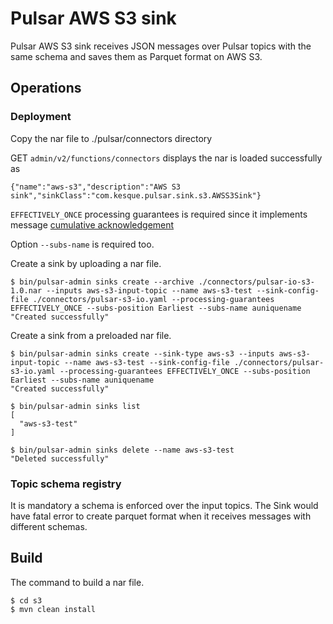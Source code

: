 # Pulsar AWS S3 sink

Pulsar AWS S3 sink receives JSON messages over Pulsar topics with the same schema and saves them as Parquet format on AWS S3.

## Operations
### Deployment
Copy the nar file to ./pulsar/connectors directory

GET `admin/v2/functions/connectors` displays the nar is loaded successfully as
```
{"name":"aws-s3","description":"AWS S3 sink","sinkClass":"com.kesque.pulsar.sink.s3.AWSS3Sink"}
```

`EFFECTIVELY_ONCE` processing guarantees is required since it implements message [cumulative acknowledgement](https://github.com/apache/pulsar/blob/master/pulsar-functions/instance/src/main/java/org/apache/pulsar/functions/source/PulsarSource.java#L129)

Option `--subs-name` is required too.

Create a sink by uploading a nar file.
```
$ bin/pulsar-admin sinks create --archive ./connectors/pulsar-io-s3-1.0.nar --inputs aws-s3-input-topic --name aws-s3-test --sink-config-file ./connectors/pulsar-s3-io.yaml --processing-guarantees EFFECTIVELY_ONCE --subs-position Earliest --subs-name auniquename
"Created successfully"
```

Create a sink from a preloaded nar file.
```
$ bin/pulsar-admin sinks create --sink-type aws-s3 --inputs aws-s3-input-topic --name aws-s3-test --sink-config-file ./connectors/pulsar-s3-io.yaml --processing-guarantees EFFECTIVELY_ONCE --subs-position Earliest --subs-name auniquename
"Created successfully"

$ bin/pulsar-admin sinks list
[
  "aws-s3-test"
]

$ bin/pulsar-admin sinks delete --name aws-s3-test 
"Deleted successfully"
```

### Topic schema registry
It is mandatory a schema is enforced over the input topics. The Sink would have fatal error to create parquet format when it receives messages with different schemas.

## Build
The command to build a nar file.
```
$ cd s3
$ mvn clean install
```
